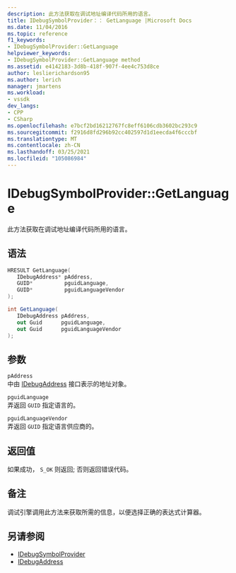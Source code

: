 ```yaml
---
description: 此方法获取在调试地址编译代码所用的语言。
title: IDebugSymbolProvider：： GetLanguage |Microsoft Docs
ms.date: 11/04/2016
ms.topic: reference
f1_keywords:
- IDebugSymbolProvider::GetLanguage
helpviewer_keywords:
- IDebugSymbolProvider::GetLanguage method
ms.assetid: e4142183-3d8b-418f-907f-4ee4c753d8ce
author: leslierichardson95
ms.author: lerich
manager: jmartens
ms.workload:
- vssdk
dev_langs:
- CPP
- CSharp
ms.openlocfilehash: e7bcf2bd16212767fc8eff6106cdb3602bc293c9
ms.sourcegitcommit: f2916d8fd296b92cc402597d1d1eecda4f6cccbf
ms.translationtype: MT
ms.contentlocale: zh-CN
ms.lasthandoff: 03/25/2021
ms.locfileid: "105086984"
---
```

# <a name="idebugsymbolprovidergetlanguage"></a>IDebugSymbolProvider::GetLanguage
此方法获取在调试地址编译代码所用的语言。

## <a name="syntax"></a>语法

```cpp
HRESULT GetLanguage( 
   IDebugAddress* pAddress,
   GUID*          pguidLanguage,
   GUID*          pguidLanguageVendor
);
```

```csharp
int GetLanguage(
   IDebugAddress pAddress,
   out Guid      pguidLanguage,
   out Guid      pguidLanguageVendor
);
```

## <a name="parameters"></a>参数
`pAddress`\
中由 [IDebugAddress](../../../extensibility/debugger/reference/idebugaddress.md) 接口表示的地址对象。

`pguidLanguage`\
弄返回 `GUID` 指定语言的。

`pguidLanguageVendor`\
弄返回 `GUID` 指定语言供应商的。

## <a name="return-value"></a>返回值
 如果成功， `S_OK` 则返回; 否则返回错误代码。

## <a name="remarks"></a>备注
 调试引擎调用此方法来获取所需的信息，以便选择正确的表达式计算器。

## <a name="see-also"></a>另请参阅
- [IDebugSymbolProvider](../../../extensibility/debugger/reference/idebugsymbolprovider.md)
- [IDebugAddress](../../../extensibility/debugger/reference/idebugaddress.md)
